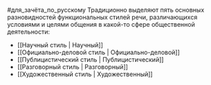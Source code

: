 
#для_зачёта_по_русскому
Традиционно выделяют пять основных разновидностей функциональных стилей речи, различающихся условиями и целями общения в какой-то сфере общественной деятельности:
-  [[Научный стиль | Научный]]
-  [[Официально-деловой стиль | Официально-деловой]]
-  [[Публицистический стиль | Публицистический]]
-  [[Разговорный стиль | Разговорный]]
-  [[Художественный стиль | Художественный]]
